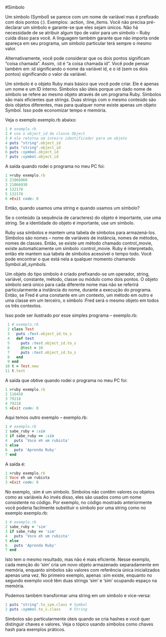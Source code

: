 #Símbolo

Um símbolo (Symbol) se parece com um nome de variável mas é prefixado com dois pontos (:). Exemplos: :action, :line_items. Você não precisa pré-declarar um símbolo e garante-se que eles sejam únicos. Não há necessidade de se atribuir algum tipo de valor para um símbolo – Ruby cuida disso para você. A linguagem também garante que não importa onde apareça em seu programa, um símbolo particular terá sempre o mesmo valor.

Alternativamente, você pode considerar que os dois pontos significam “coisa chamada”. Assim, :id é “a coisa chamada id”. Você pode pensar também em :id significando o nome da variável id, e o id (sem os dois pontos) significando o valor da variável.

Um símbolo é o objeto Ruby mais básico que você pode criar. Ele é apenas um nome e um ID interno. Símbolos são úteis porque um dado nome de símbolo se refere ao mesmo objeto através de um programa Ruby. Símbolos são mais eficientes que strings. Duas strings com o mesmo conteúdo são dois objetos diferentes, mas para qualquer nome existe apenas um objeto Symbol. Isso pode economizar tempo e memória.

Veja o exemplo exemplo.rb abaixo:

```ruby
1 # exemplo.rb
2 # use o object_id da classe Object
3 # ele retorna um inteiro identificador para um objeto
4 puts "string".object_id
5 puts "string".object_id
6 puts :symbol.object_id
7 puts :symbol.object_id
```

A saída quando rodei o programa no meu PC foi:

```ruby
1 >ruby exemplo.rb
2 21066960
3 21066930
4 132178
5 132178
6 >Exit code: 0
```

Então, quando usamos uma string e quando usamos um símbolo?

Se o conteúdo (a sequência de caracteres) do objeto é importante, use uma string.
Se a identidade do objeto é importante, use um símbolo.

Ruby usa símbolos e mantem uma tabela de símbolos para armazená-los. Símbolos são nomes – nome de variáveis de instância, nomes de métodos, nomes de classes. Então, se existe um método chamado control_movie, existe automaticamente um símbolo :control_movie. Ruby é interpretado, então ele mantem sua tabela de símbolos acessível o tempo todo. Você pode encontrar o que está nela a qualquer momento chamando Symbol.all_symbols.

Um objeto do tipo símbolo é criado prefixando-se um operador, string, variável, constante, método, classe ou módulo como dois pontos. O objeto símbolo será único para cada diferente nome mas não se referirá particularmente a instância do nome, durante a execução do programa. Então, se Fred é uma constante em um contexto, um método em outro e uma classe em um terceiro, o símbolo :Fred será o mesmo objeto em todos os três contextos.

Isso pode ser ilustrado por esse simples programa – exemplo.rb:

```ruby
 1 # exemplo.rb
 2 class Test
 3   puts :Test.object_id.to_s
 4   def test
 5     puts :test.object_id.to_s
 6     @test = 10
 7     puts :test.object_id.to_s
 8   end
 9 end
10 t = Test.new
11 t.test
```

A saída que obtive quando rodei o programa no meu PC foi:

```ruby
1 >ruby exemplo.rb
2 116458
3 79218
4 79218
5 >Exit code: 0
```

Aqui temos outro exemplo – exemplo.rb:

```ruby
1 # exemplo.rb
2 sabe_ruby = :sim
3 if sabe_ruby == :sim
4   puts 'Voce eh um rubista'
5 else
6   puts 'Aprenda Ruby'
7 end
```

A saída é:

```ruby
1 >ruby exemplo.rb
2 Voce eh um rubista
3 >Exit code: 0
```

No exemplo, :sim é um símbolo. Símbolos não contêm valores ou objetos como as variáveis Ao invés disso, eles são usados como um nome consistente no código. Por exemplo, no código mostrado anteriormente você poderia facilmente substituir o símbolo por
uma string como no exemplo exemplo.rb:

```ruby
1 # exemplo.rb
2 sabe_ruby = 'sim'
3 if sabe_ruby == 'sim'
4   puts 'Voce eh um rubista'
5 else
6   puts 'Aprenda Ruby'
7 end
```

Isto tem o mesmo resultado, mas não é mais eficiente. Nesse exemplo, cada menção do ‘sim’ cria um novo objeto armazenado separadamente em memória, enquanto símbolos são valores com referência única inicializados apenas uma vez. No primeiro exemplo,
apenas :sim existe, enquanto no segundo exemplo você têm duas strings ‘sim’ e ‘sim’ ocupando espaço na memória.

Podemos também transformar uma string em um símbolo e vice-versa:

```ruby
1 puts "string".to_sym.class # Symbol
2 puts :symbol.to_s.class    # String
```

Símbolos são particularmente úteis quando se cria hashes e você quer distinguir chaves e valores. Veja o tópico usando símbolos como chaves hash para exemplos práticos.
